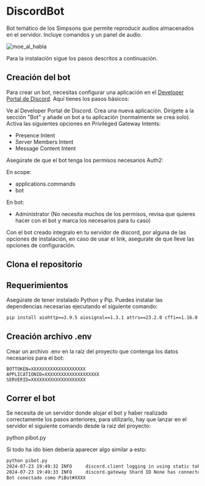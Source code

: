 # DiscordBot
Bot temático de los Simpsons que permite reproducir audios almacenados en el servidor. Incluye comandos y un panel de audio.

![moe_al_habla](https://github.com/user-attachments/assets/13b72689-fa5c-4173-85f3-1e0f5ffeabbc)


Para la instalación sigue los pasos descritos a continuación.
## Creación del bot

Para crear un bot, necesitas configurar una aplicación en el [Developer Portal de Discord](https://discord.com/developers/applications). Aquí tienes los pasos básicos:

Ve al Developer Portal de Discord.
Crea una nueva aplicación.
Dirígete a la sección "Bot" y añade un bot a tu aplicación (normalmente se crea solo). Activa las siguientes opciones en Privileged Gateway Intents:
- Presence Intent
- Server Members Intent
- Message Content Intent

Asegúrate de que el bot tenga los permisos necesarios Auth2:

En scope:
- applications.commands
- bot

En bot:
- Administrator (No necesita muchos de los permisos, revisa que quieres hacer con el bot y marca los necesarios para tu caso)

Con el bot creado integralo en tu servidor de discord, por alguna de las opciones de instalación, en caso de usar el link, asegurate de que lleve las opciones de configuración.

## Clona el repositorio

## Requerimientos
Asegúrate de tener instalado Python y Pip. Puedes instalar las dependencias necesarias ejecutando el siguiente comando:

```sh
pip install aiohttp==3.9.5 aiosignal==1.3.1 attrs==23.2.0 cffi==1.16.0 discord.py==2.4.0 frozenlist==1.4.1 idna==3.7 multidict==6.0.5 pip==23.0.1 pycparser==2.22 PyNaCl==1.5.0 python-dotenv==1.0.1 setuptools==66.1.1 yarl==1.9.4
```

## Creación archivo .env

Crear un archivo .env en la raíz del proyecto que contenga los datos necesarios para el bot:


```
BOTTOKEN=XXXXXXXXXXXXXXXXXXXX
APPLICATIONID=XXXXXXXXXXXXXXXXXXXX
SERVERID=XXXXXXXXXXXXXXXXXXXX
```

## Correr el bot

Se necesita de un servidor donde alojar el bot y haber realizado correctamente los pasos anteriores, para utilizarlo, hay que lanzar en el servidor el siguiente comando desde la raiz del proyecto:

python pibot.py

Si todo ha ido bien debería aparecer algo similar a esto:

```sh
python pibot.py
2024-07-23 19:49:32 INFO     discord.client logging in using static token
2024-07-23 19:49:33 INFO     discord.gateway Shard ID None has connected to Gateway (Session ID: XXXXXXXXXXXXXXXXXXXX).
Bot conectado como PiBot#XXXX
```







